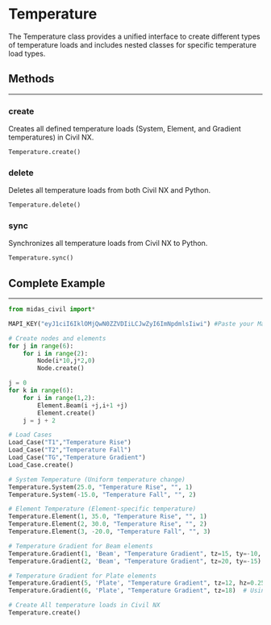 # Temperature

The Temperature class provides a unified interface to create different types of temperature loads and includes nested classes for specific temperature load types.

## Methods
---
### create
Creates all defined temperature loads (System, Element, and Gradient temperatures) in Civil NX.

```py
Temperature.create()
```

### delete
Deletes all temperature loads from both Civil NX and Python.

```py
Temperature.delete()
```

### sync
Synchronizes all temperature loads from Civil NX to Python.

```py
Temperature.sync()
```

## Complete Example
---
```py
from midas_civil import*

MAPI_KEY("eyJ1ciI6IklOMjQwN0ZZVDIiLCJwZyI6ImNpdmlsIiwi") #Paste your Mapi Key

# Create nodes and elements
for j in range(6):
    for i in range(2):
        Node(i*10,j*2,0)
        Node.create()

j = 0
for k in range(6):   
    for i in range(1,2):
        Element.Beam(i +j,i+1 +j)
        Element.create()
    j = j + 2

# Load Cases
Load_Case("T1","Temperature Rise")
Load_Case("T2","Temperature Fall")
Load_Case("TG","Temperature Gradient")
Load_Case.create()

# System Temperature (Uniform temperature change)
Temperature.System(25.0, "Temperature Rise", "", 1)
Temperature.System(-15.0, "Temperature Fall", "", 2)

# Element Temperature (Element-specific temperature)
Temperature.Element(1, 35.0, "Temperature Rise", "", 1)
Temperature.Element(2, 30.0, "Temperature Rise", "", 2)
Temperature.Element(3, -20.0, "Temperature Fall", "", 3)

# Temperature Gradient for Beam elements
Temperature.Gradient(1, 'Beam', "Temperature Gradient", tz=15, ty=-10, hz=1.2, hy=0.8)
Temperature.Gradient(2, 'Beam', "Temperature Gradient", tz=20, ty=-15)  # Using section defaults

# Temperature Gradient for Plate elements
Temperature.Gradient(5, 'Plate', "Temperature Gradient", tz=12, hz=0.25)
Temperature.Gradient(6, 'Plate', "Temperature Gradient", tz=18)  # Using section default

# Create All temperature loads in Civil NX
Temperature.create()
```